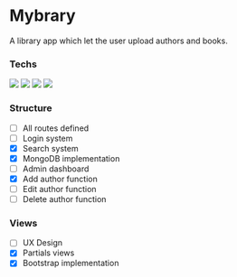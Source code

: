 # Mybrary 
A library app which let the user upload authors and books.

### Techs
![](https://img.shields.io/badge/Express-informational?style=flat&logo=Express&logoColor=black&color=white)
![](https://img.shields.io/badge/MongoDB-informational?style=flat&logo=mongodb&logoColor=white&color=green)
![](https://img.shields.io/badge/Bootstrap-informational?style=flat&logo=bootstrap&logoColor=white&color=purple)
![](https://img.shields.io/badge/Nodejs-informational?style=flat&logo=node.js&logoColor=white&color=green)

### Structure
- [ ] All routes defined
- [ ] Login system
- [x] Search system
- [x] MongoDB implementation
- [ ] Admin dashboard 
- [x] Add author function
- [ ] Edit author function
- [ ] Delete author function

### Views
- [ ] UX Design
- [x] Partials views
- [x] Bootstrap implementation
